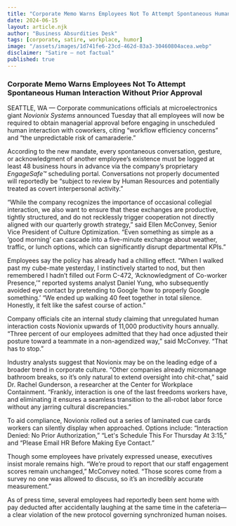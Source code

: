 ```yaml
---
title: "Corporate Memo Warns Employees Not To Attempt Spontaneous Human Interaction Without Prior Approval"
date: 2024-06-15
layout: article.njk
author: "Business Absurdities Desk"
tags: [corporate, satire, workplace, humor]
image: "/assets/images/1d741fe6-23cd-462d-83a3-30460804acea.webp"
disclaimer: "Satire — not factual"
published: true
---
```


### Corporate Memo Warns Employees Not To Attempt Spontaneous Human Interaction Without Prior Approval  

SEATTLE, WA — Corporate communications officials at microelectronics giant *Novionix Systems* announced Tuesday that all employees will now be required to obtain managerial approval before engaging in unscheduled human interaction with coworkers, citing “workflow efficiency concerns” and “the unpredictable risk of camaraderie.”  

According to the new mandate, every spontaneous conversation, gesture, or acknowledgment of another employee’s existence must be logged at least 48 business hours in advance via the company’s proprietary *EngageSafe™* scheduling portal. Conversations not properly documented will reportedly be “subject to review by Human Resources and potentially treated as covert interpersonal activity.”  

“While the company recognizes the importance of occasional collegial interaction, we also want to ensure that these exchanges are productive, tightly structured, and do not recklessly trigger cooperation not directly aligned with our quarterly growth strategy,” said Ellen McConvey, Senior Vice President of Culture Optimization. “Even something as simple as a ‘good morning’ can cascade into a five-minute exchange about weather, traffic, or lunch options, which can significantly disrupt departmental KPIs.”  

Employees say the policy has already had a chilling effect. “When I walked past my cube-mate yesterday, I instinctively started to nod, but then remembered I hadn’t filled out Form C-472, ‘Acknowledgment of Co-worker Presence,’” reported systems analyst Daniel Yung, who subsequently avoided eye contact by pretending to Google ‘how to properly Google something.’ “We ended up walking 40 feet together in total silence. Honestly, it felt like the safest course of action.”  

Company officials cite an internal study claiming that unregulated human interaction costs Novionix upwards of 11,000 productivity hours annually. “Three percent of our employees admitted that they had once adjusted their posture toward a teammate in a non-agendized way,” said McConvey. “That has to stop.”  

Industry analysts suggest that Novionix may be on the leading edge of a broader trend in corporate culture. “Other companies already micromanage bathroom breaks, so it’s only natural to extend oversight into chit-chat,” said Dr. Rachel Gunderson, a researcher at the Center for Workplace Containment. “Frankly, interaction is one of the last freedoms workers have, and eliminating it ensures a seamless transition to the all-robot labor force without any jarring cultural discrepancies.”  

To aid compliance, Novionix rolled out a series of laminated cue cards workers can silently display when approached. Options include: “Interaction Denied: No Prior Authorization,” “Let's Schedule This For Thursday At 3:15,” and “Please Email HR Before Making Eye Contact.”  

Though some employees have privately expressed unease, executives insist morale remains high. “We’re proud to report that our staff engagement scores remain unchanged,” McConvey noted. “Those scores come from a survey no one was allowed to discuss, so it’s an incredibly accurate measurement.”  

As of press time, several employees had reportedly been sent home with pay deducted after accidentally laughing at the same time in the cafeteria—a clear violation of the new protocol governing synchronized human noises.  